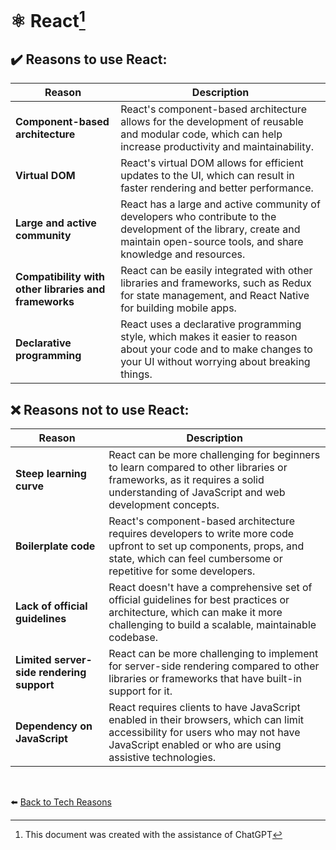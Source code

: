 # ⚛️ React[^1]

## ✔️ Reasons to use React:

| Reason      | Description |
| ----------- | ----------- |
|**Component-based architecture**|React's component-based architecture allows for the development of reusable and modular code, which can help increase productivity and maintainability.|
|**Virtual DOM**|React's virtual DOM allows for efficient updates to the UI, which can result in faster rendering and better performance.|
|**Large and active community**|React has a large and active community of developers who contribute to the development of the library, create and maintain open-source tools, and share knowledge and resources.|
|**Compatibility with other libraries and frameworks**|React can be easily integrated with other libraries and frameworks, such as Redux for state management, and React Native for building mobile apps.|
|**Declarative programming**|React uses a declarative programming style, which makes it easier to reason about your code and to make changes to your UI without worrying about breaking things.|

## ❌ Reasons not to use React:

| Reason      | Description |
| ----------- | ----------- |
|**Steep learning curve**|React can be more challenging for beginners to learn compared to other libraries or frameworks, as it requires a solid understanding of JavaScript and web development concepts.|
|**Boilerplate code**|React's component-based architecture requires developers to write more code upfront to set up components, props, and state, which can feel cumbersome or repetitive for some developers.|
|**Lack of official guidelines**|React doesn't have a comprehensive set of official guidelines for best practices or architecture, which can make it more challenging to build a scalable, maintainable codebase.|
|**Limited server-side rendering support**|React can be more challenging to implement for server-side rendering compared to other libraries or frameworks that have built-in support for it.|
|**Dependency on JavaScript**|React requires clients to have JavaScript enabled in their browsers, which can limit accessibility for users who may not have JavaScript enabled or who are using assistive technologies.|

<br>

⬅️ [Back to Tech Reasons](./tech-stack-reasons.md)

[^1]: This document was created with the assistance of ChatGPT
